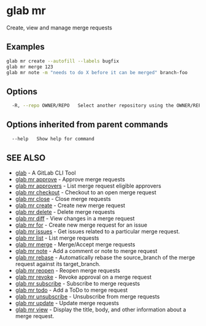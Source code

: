 # glab mr

Create, view and manage merge requests

## Examples

```bash
glab mr create --autofill --labels bugfix
glab mr merge 123
glab mr note -m "needs to do X before it can be merged" branch-foo

```

## Options

```bash
  -R, --repo OWNER/REPO   Select another repository using the OWNER/REPO or `GROUP/NAMESPACE/REPO` format or full URL or git URL
```

## Options inherited from parent commands

```bash
  --help   Show help for command
```

## SEE ALSO

* [glab](../../../)  - A GitLab CLI Tool
* [glab mr approve](mr/approve)  - Approve merge requests
* [glab mr approvers](mr/approvers)  - List merge request eligible approvers
* [glab mr checkout](checkout)  - Checkout to an open merge request
* [glab mr close](mr/close)  - Close merge requests
* [glab mr create](mr/create)  - Create new merge request
* [glab mr delete](mr/delete)  - Delete merge requests
* [glab mr diff](mr/diff)  - View changes in a merge request
* [glab mr for](mr/for)  - Create new merge request for an issue
* [glab mr issues](mr/issues)  - Get issues related to a particular merge request.
* [glab mr list](mr/list)  - List merge requests
* [glab mr merge](mr/merge)  - Merge/Accept merge requests
* [glab mr note](mr/note)  - Add a comment or note to merge request
* [glab mr rebase](mr/rebase)  - Automatically rebase the source_branch of the merge request against its target_branch.
* [glab mr reopen](mr/reopen)  - Reopen merge requests
* [glab mr revoke](mr/revoke)  - Revoke approval on a merge request
* [glab mr subscribe](mr/subscribe)  - Subscribe to merge requests
* [glab mr todo](mr/todo)  - Add a ToDo to merge request
* [glab mr unsubscribe](mr/unsubscribe)  - Unsubscribe from merge requests
* [glab mr update](mr/update)  - Update merge requests
* [glab mr view](mr/view)  - Display the title, body, and other information about a merge request.

